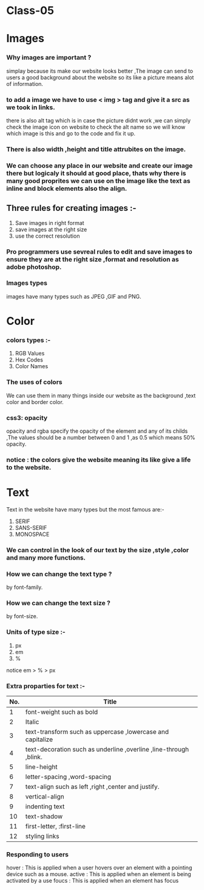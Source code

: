 # Class-05

# Images

### Why images are important ?
simplay because its make our website looks better ,The image can send to users a good background about the website so its like a picture means alot of information.

### to add a image we have to use < img > tag and give it a src as we took in links.
there is also alt tag which is in case the picture didnt work ,we can simply check the image icon on website to check the alt name so we will know which image is this and go to the code and fix it up.

### There is also width ,height and title attrubites on the image.

### We can choose any place in our website and create our image there but logicaly it should at good place, thats why there is many good proprites we can use on the image like the text as inline and block elements also the align.

## Three rules for creating images :-
1. Save images in right format
2. save images at the right size
3. use the correct resolution

### Pro programmers use sevreal rules to edit and save images to ensure they are at the right size ,format and resolution as adobe photoshop.

### Images types
images have many types such as JPEG ,GIF and PNG.

# Color

### colors types :-
1. RGB Values
2. Hex Codes
3. Color Names

### The uses of colors
We can use them in many things inside our website as the background ,text color and border color.

### css3: opacity
opacity and rgba specify the opacity of the element and any of its childs ,The values should be a number between 0 and 1 ,as 0.5 which means 50% opacity.

### notice : the colors give the website meaning its like give a life to the website.

# Text
Text in the website have many types but the most famous are:-
1. SERIF
2. SANS-SERIF
3. MONOSPACE

### We can control in the look of our text by the size ,style ,color and many more functions.

### How we can change the text type ?
by font-family.

### How we can change the text size ?
by font-size.

### Units of type size :-
1. px
2. em
3. %

notice em > % > px 

### Extra proparties for text :-
No. | Title
----|------
1 | font-weight such as bold
2 | Italic
3 | text-transform such as uppercase ,lowercase and capitalize
4 | text-decoration such as underline ,overline ,line-through ,blink.
5 | line-height
6 | letter-spacing ,word-spacing
7 | text-align such as left ,right ,center and justify.
8 | vertical-align
9 | indenting text
10 | text-shadow
11 | first-letter, :first-line
12 | styling links

### Responding to users 
hover : This is applied when a user hovers over an element with a pointing device such as a mouse.
active : This is applied when an element is being activated by a use
foucs : This is applied when an element has focus










